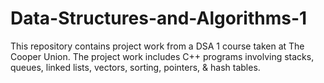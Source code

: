 # Data-Structures-and-Algorithms-1
This repository contains project work from a DSA 1 course taken at The Cooper Union. The project work includes C++ programs involving stacks, queues, linked lists, vectors, sorting, pointers, &amp; hash tables.
